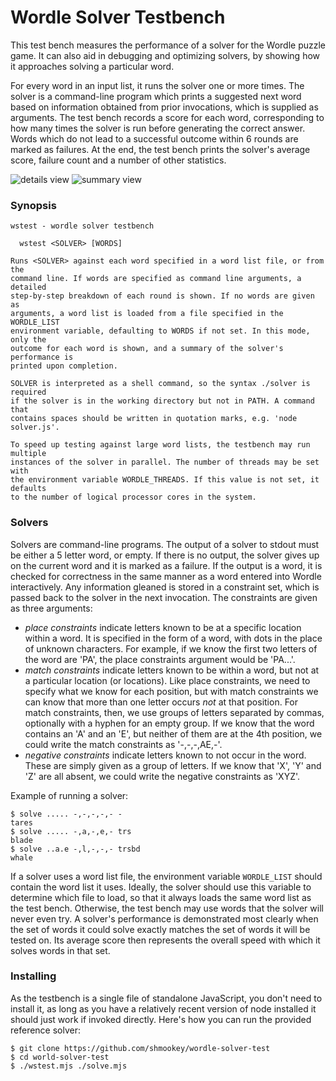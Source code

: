 Wordle Solver Testbench
=======================

This test bench measures the performance of a solver for the Wordle puzzle game. It can also aid in debugging and optimizing solvers, by showing how it approaches solving a particular word.  

For every word in an input list, it runs the solver one or more times. The solver is a command-line program which prints a suggested next word based on information obtained from prior invocations, which is supplied as arguments. The test bench records a score for each word, corresponding to how many times the solver is run before generating the correct answer. Words which do not lead to a successful outcome within 6 rounds are marked as failures. At the end, the test bench prints the solver's average score, failure count and a number of other statistics.

![details view](https://shmookey.github.io/wordle-solver-test/details-mode.png)
![summary view](https://shmookey.github.io/wordle-solver-test/summary-mode.png)

### Synopsis

```
wstest - wordle solver testbench

  wstest <SOLVER> [WORDS]

Runs <SOLVER> against each word specified in a word list file, or from the
command line. If words are specified as command line arguments, a detailed
step-by-step breakdown of each round is shown. If no words are given as
arguments, a word list is loaded from a file specified in the WORDLE_LIST
environment variable, defaulting to WORDS if not set. In this mode, only the
outcome for each word is shown, and a summary of the solver's performance is
printed upon completion.

SOLVER is interpreted as a shell command, so the syntax ./solver is required
if the solver is in the working directory but not in PATH. A command that
contains spaces should be written in quotation marks, e.g. 'node solver.js'.

To speed up testing against large word lists, the testbench may run multiple
instances of the solver in parallel. The number of threads may be set with
the environment variable WORDLE_THREADS. If this value is not set, it defaults
to the number of logical processor cores in the system.
```


### Solvers

Solvers are command-line programs. The output of a solver to stdout must be either a 5 letter word, or empty. If there is no output, the solver gives up on the current word and it is marked as a failure. If the output is a word, it is checked for correctness in the same manner as a word entered into Wordle interactively. Any information gleaned is stored in a constraint set, which is passed back to the solver in the next invocation. The constraints are given as three arguments:

  - *place constraints* indicate letters known to be at a specific location within a word. It is specified in the form of a word, with dots in the place of unknown characters. For example, if we know the first two letters of the word are 'PA', the place constraints argument would be 'PA...'.
  - *match constraints* indicate letters known to be within a word, but not at a particular location (or locations). Like place constraints, we need to specify what we know for each position, but with match constraints we can know that more than one letter occurs *not* at that position. For match constraints, then, we use groups of letters separated by commas, optionally with a hyphen for an empty group. If we know that the word contains an 'A' and an 'E', but neither of them are at the 4th position, we could write the match constraints as '-,-,-,AE,-'.
 - *negative constraints* indicate letters known to not occur in the word. These are simply given as a group of letters. If we know that 'X', 'Y' and 'Z' are all absent, we could write the negative constraints as 'XYZ'.

Example of running a solver:

```
$ solve ..... -,-,-,-,- -
tares
$ solve ..... -,a,-,e,- trs
blade
$ solve ..a.e -,l,-,-,- trsbd
whale
```

If a solver uses a word list file, the environment variable `WORDLE_LIST` should contain the word list it uses. Ideally, the solver should use this variable to determine which file to load, so that it always loads the same word list as the test bench. Otherwise, the test bench may use words that the solver will never even try. A solver's performance is demonstrated most clearly when the set of words it could solve exactly matches the set of words it will be tested on. Its average score then represents the overall speed with which it solves words in that set.


### Installing

As the testbench is a single file of standalone JavaScript, you don't need to install it, as long as you have a relatively recent version of node installed it should just work if invoked directly. Here's how you can run the provided reference solver:

```
$ git clone https://github.com/shmookey/wordle-solver-test
$ cd world-solver-test
$ ./wstest.mjs ./solve.mjs
```


